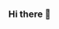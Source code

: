 ### Hi there 👋

<!--
**ahyaabnafi/ahyaabnafi** is a ✨ _special_ ✨ repository because its `README.md` (this file) appears on your GitHub profile.

Here are some ideas to get you started:

- 🔭 I’m currently working on .haii..
- 🌱 I’m currently learning ...apakabar?
- 👯 I’m looking to collaborate on ...lagi ngapain?
- 🤔 I’m looking for help with ...lagi sedih ya?
- 💬 Ask me about ..kalo lagi sedih sini cerita ke aku.
- 📫 How to reach me: ...aku mau kok ndengerin cerita kamu
- 😄 Pronouns: ...telfon aku kalo kamu mau cerita
- ⚡ Fun fact: ...mau ya
--:(>
